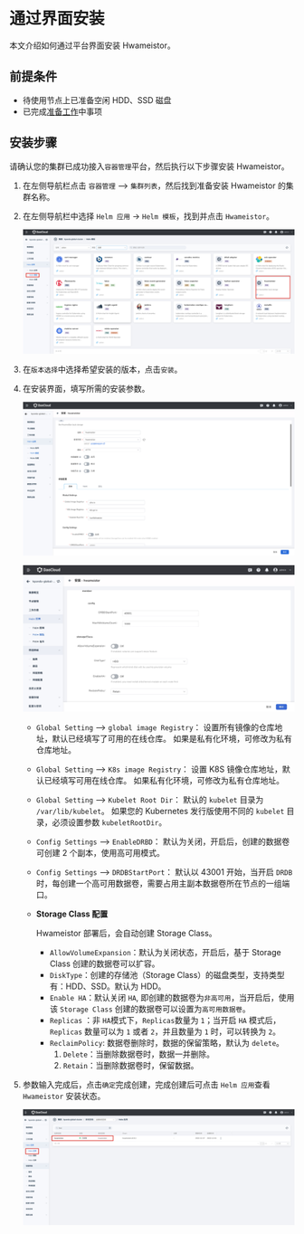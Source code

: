 # 通过界面安装

本文介绍如何通过平台界面安装 Hwameistor。

## 前提条件

- 待使用节点上已准备空闲 HDD、SSD 磁盘
- 已完成[准备工作](prereq.md)中事项

## 安装步骤

请确认您的集群已成功接入`容器管理`平台，然后执行以下步骤安装 Hwameistor。

1. 在左侧导航栏点击 `容器管理` —> `集群列表`，然后找到准备安装 Hwameistor 的集群名称。

2. 在左侧导航栏中选择 `Helm 应用` -> `Helm 模板`，找到并点击 `Hwameistor`。

    ![UI Install01](../../images/hwameistorUI01.jpg)

3. 在`版本选择`中选择希望安装的版本，点击`安装`。

4. 在安装界面，填写所需的安装参数。

    ![HwameistorUI02](../../images/hwameistorUI02.jpg)

    ![HwameistorUI03](../../images/HwameistorUI03.jpg)

    - `Global Setting` —> `global image Registry`：
        设置所有镜像的仓库地址，默认已经填写了可用的在线仓库。
        如果是私有化环境，可修改为私有仓库地址。
        
    - `Global Setting` —> `K8s image Registry`：
        设置 K8S 镜像仓库地址，默认已经填写可用在线仓库。
        如果私有化环境，可修改为私有仓库地址。
        
    - `Global Setting` —> `Kubelet Root Dir`：
        默认的 `kubelet` 目录为 `/var/lib/kubelet`。
        如果您的 Kubernetes 发行版使用不同的 `kubelet` 目录，必须设置参数 `kubeletRootDir`。
        
    - `Config Settings` —> `EnableDRBD`：
        默认为关闭，开启后，创建的数据卷可创建 2 个副本，使用高可用模式。
        
    - `Config Settings` —> `DRDBStartPort`：
        默认以 43001 开始，当开启 `DRDB` 时，每创建一个高可用数据卷，需要占用主副本数据卷所在节点的一组端口。
        
    - **Storage Class 配置**

        Hwameistor 部署后，会自动创建  Storage Class。

        - `AllowVolumeExpansion`：默认为关闭状态，开启后，基于 Storage Class 创建的数据卷可以扩容。
        - `DiskType`：创建的存储池（Storage Class）的磁盘类型，支持类型有：HDD、SSD。默认为 HDD。
        - `Enable HA`：默认关闭 `HA`, 即创建的数据卷为`非高可用`，当开启后，使用该 `Storage Class` 创建的数据卷可以设置为`高可用数据卷`。
        - `Replicas` ：非 `HA`模式下，`Replicas`数量为 `1`；当开启 `HA` 模式后，`Replicas` 数量可以为 `1` 或者 `2`，并且数量为 `1` 时，可以转换为 `2`。
        - `ReclaimPolicy`: 数据卷删除时，数据的保留策略，默认为 `delete`。
          1. `Delete`：当删除数据卷时，数据一并删除。
          2. `Retain`：当删除数据卷时，保留数据。

5. 参数输入完成后，点击`确定`完成创建，完成创建后可点击 `Helm 应用`查看 `Hwameistor` 安装状态。

    ![HwameistorUI04](../../images/HwameistorUI04.jpg)
